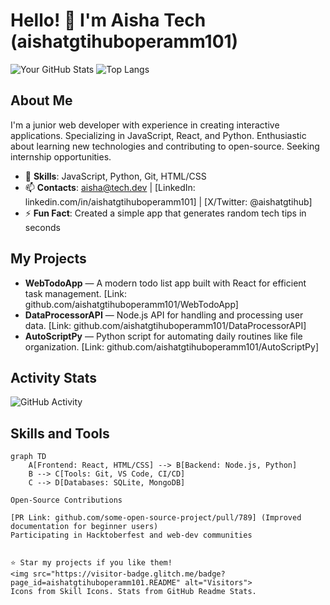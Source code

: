 # Hello! 👋 I'm Aisha Tech (aishatgtihuboperamm101)

![Your GitHub Stats](https://github-readme-stats.vercel.app/api?username=aishatgtihuboperamm101&show_icons=true&theme=radical&hide_border=true&include_all_commits=true)
![Top Langs](https://github-readme-stats.vercel.app/api/top-langs/?username=aishatgtihuboperamm101&layout=compact&theme=radical)

## About Me
I'm a junior web developer with experience in creating interactive applications. Specializing in JavaScript, React, and Python. Enthusiastic about learning new technologies and contributing to open-source. Seeking internship opportunities.

- 🌟 **Skills**: JavaScript, Python, Git, HTML/CSS
- 📫 **Contacts**: aisha@tech.dev | [LinkedIn: linkedin.com/in/aishatgtihuboperamm101] | [X/Twitter: @aishatgtihub]
- ⚡ **Fun Fact**: Created a simple app that generates random tech tips in seconds

## My Projects
- **WebTodoApp** — A modern todo list app built with React for efficient task management. [Link: github.com/aishatgtihuboperamm101/WebTodoApp]
- **DataProcessorAPI** — Node.js API for handling and processing user data. [Link: github.com/aishatgtihuboperamm101/DataProcessorAPI]
- **AutoScriptPy** — Python script for automating daily routines like file organization. [Link: github.com/aishatgtihuboperamm101/AutoScriptPy]

## Activity Stats
![GitHub Activity](https://github-readme-activity-graph.vercel.app/graph?username=aishatgtihuboperamm101&theme=gruvbox&hide_border=true)

## Skills and Tools
```mermaid
graph TD
    A[Frontend: React, HTML/CSS] --> B[Backend: Node.js, Python]
    B --> C[Tools: Git, VS Code, CI/CD]
    C --> D[Databases: SQLite, MongoDB]

Open-Source Contributions

[PR Link: github.com/some-open-source-project/pull/789] (Improved documentation for beginner users)
Participating in Hacktoberfest and web-dev communities


⭐ Star my projects if you like them!
<img src="https://visitor-badge.glitch.me/badge?page_id=aishatgtihuboperamm101.README" alt="Visitors">
Icons from Skill Icons. Stats from GitHub Readme Stats.
